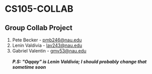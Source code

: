 # CS105-COLLAB
## Group Collab Project

1. Pete Becker - pmb246@nau.edu
2. Lenin Valdivia - lav243@nau.edu
3. Gabriel Valentin - gmv53@nau.edu
\
\
**_P.S: "Oqqay" is Lenin Valdivia; I should probably change that sometime soon_**
